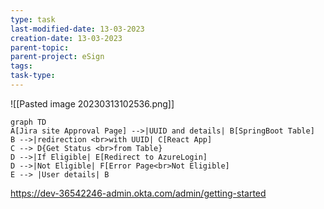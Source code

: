 ```yaml
---
type: task
last-modified-date: 13-03-2023
creation-date: 13-03-2023
parent-topic:
parent-project: eSign 
tags: 
task-type: 
---
```

![[Pasted image 20230313102536.png]]

```mermaid
graph TD
A[Jira site Approval Page] -->|UUID and details| B[SpringBoot Table]
B -->|redirection <br>with UUID| C[React App]
C --> D{Get Status <br>from Table}
D -->|If Eligible| E[Redirect to AzureLogin]
D -->|Not Eligible| F[Error Page<br>Not Eligible]
E --> |User details| B
```
https://dev-36542246-admin.okta.com/admin/getting-started
